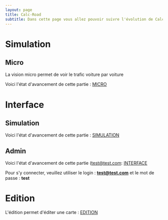```yaml
---
layout: page
title: Calc-Road
subtitle: Dans cette page vous allez pouvoir suivre l'évolution de Calc-Road, le simulateur de trafic
---
```


# Simulation 

## Micro

La vision micro permet de voir le trafic voiture par voiture

Voici l'état d'avancement de cette partie :
[MICRO](http://micro.calc-road.itsp.pro)

# Interface
## Simulation 
Voici l'état d'avancement de cette partie :
[SIMULATION](http://interface.calc-road.itsp.pro/index)

## Admin
Voici l'état d'avancement de cette partie (test@test.com:
[INTERFACE](http://admin.calc-road.itsp.pro)

Pour s'y connecter, veuillez utiliser le login : **test@test.com** et le mot de passe : **test**

# Edition

L'édition permet d'éditer une carte :
[EDITION](http://edition.calc-road.itsp.pro/test.html)
